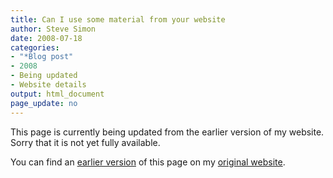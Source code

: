 ```yaml
---
title: Can I use some material from your website
author: Steve Simon
date: 2008-07-18
categories:
- "*Blog post"
- 2008
- Being updated
- Website details
output: html_document
page_update: no
---
```


This page is currently being updated from the earlier version of my website. Sorry that it is not yet fully available.

<!---More--->

You can find an [earlier version][sim1] of this page on my [original website][sim2].

[sim1]: http://www.pmean.com/08/UseMaterial.html
[sim2]: http://www.pmean.com/original_site.html
